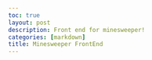 ```yaml
---
toc: true
layout: post
description: Front end for minesweeper!
categories: [markdown]
title: Minesweeper FrontEnd
---
```


<script>

//Preparing authenticator API fetchign
const url = "https://frost.nighthawkcodescrums.gq/api/auth";
const username = url + "/usr/"; 
const password = url + "/pwd/";
const score = url + "/score/";

//
const options = {
  method: 'GET',
  mode: 'cors',
  cache: 'default', 
  credentials: 'omit', 
  headers: {
    'Content-Type': 'application/json'
  },
};

const put_options = {...options, method: 'PUT'};

//Fetching API

fetch(url, options)
    .then(response => {
        if (response.status !== 200) {
        error('GET API response failure: ' + response.status);
        return;
    }
    response.json().then(data=> {
        console.log(data)
    })








})



</script>